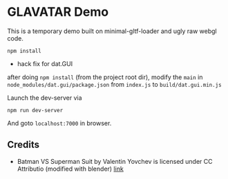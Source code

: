 # GLAVATAR Demo

This is a temporary demo built on minimal-gltf-loader and ugly raw webgl code.

```
npm install
```

* hack fix for dat.GUI

after doing `npm install` (from the project root dir), 
modify the `main` in `node_modules/dat.gui/package.json` from `index.js` to `build/dat.gui.min.js`


Launch the dev-server via
```
npm run dev-server
```

And goto `localhost:7000` in browser.


## Credits

* Batman VS Superman Suit by Valentin Yovchev is licensed under CC Attributio (modified with blender) [link](https://sketchfab.com/models/35e9fbd6dc3b4fa8a8cc469cc1a16393#)